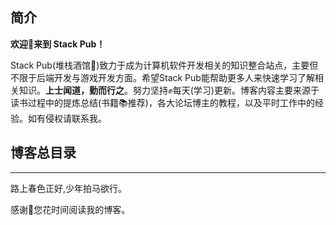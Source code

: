 ## 简介
**欢迎👏来到 Stack Pub！**

Stack Pub(堆栈酒馆🏮)致力于成为计算机软件开发相关的知识整合站点，主要但不限于后端开发与游戏开发方面。希望Stack Pub能帮助更多人来快速学习了解相关知识。**上士闻道，勤而行之**。努力坚持✊每天(学习)更新。博客内容主要来源于读书过程中的提炼总结(书籍📚推荐)，各大论坛博主的教程，以及平时工作中的经验。如有侵权请联系我。

## 博客总目录

---

路上春色正好,少年拍马欲行。

感谢🙏您花时间阅读我的博客。
